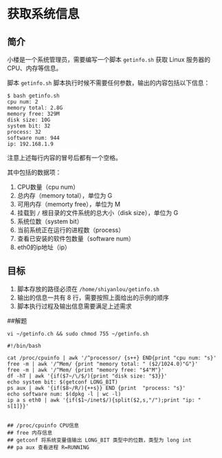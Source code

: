 # 获取系统信息

## 简介

小楼是一个系统管理员，需要编写一个脚本 `getinfo.sh` 获取 Linux 服务器的 CPU、内存等信息。

脚本 `getinfo.sh` 脚本执行时候不需要任何参数，输出的内容包括以下信息：

```shell
$ bash getinfo.sh
cpu num: 2
memory total: 2.8G
memory free: 329M
disk size: 10G
system bit: 32
process: 32
software num: 944
ip: 192.168.1.9
```

注意上述每行内容的冒号后都有一个空格。

其中包括的数据项：

1. CPU数量（cpu num）
2. 总内存（memory total），单位为 G
3. 可用内存（memorty free），单位为 M
4. 挂载到 `/` 根目录的文件系统的总大小（disk size），单位为 G
5. 系统位数（system bit）
6. 当前系统正在运行的进程数（process）
7. 查看已安装的软件包数量（software num）
8. eth0的ip地址（ip）

## 目标

1. 脚本存放的路径必须在 `/home/shiyanlou/getinfo.sh`
2. 输出的信息一共有 8 行，需要按照上面给出的示例的顺序
3. 脚本执行过程及输出信息需要满足上述需求



##解题

```shell
vi ~/getinfo.ch && sudo chmod 755 ~/getinfo.sh

#!/bin/bash

cat /proc/cpuinfo | awk '/^processor/ {s++} END{print "cpu num: "s}'
free -m | awk '/^Mem/ {print "memory total: " ($2/1024.0)"G"}'
free -m | awk '/^Mem/ {print "memory free: "$4"M"}'
df -hT | awk '{if($7~/\/$/){print "disk size: "$3}}'
echo system bit: $(getconf LONG_BIT)
ps aux | awk '{if($8~/R/){++s}} END {print  "process: "s}'
echo software num: $(dpkg -l | wc -l)
ip a s eth0 | awk '{if($1~/inet$/){split($2,s,"/");print "ip: " s[1]}}'


## /proc/cpuinfo CPU信息
## free 内存信息
## getconf 将系统变量值输出 LONG_BIT 类型中的位数，类型为 long int
## pa aux 查看进程 R=RUNNING
```

